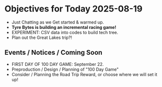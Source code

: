 # Objectives for Today 2025-08-19

- Just Chatting as we Get started & warmed up.
- **Tyre Bytes is building an incremental racing game!**
- EXPERIMENT: CSV data into codes to build tech tree.
- Plan out the Great Lakes trip?!

## Events / Notices / Coming Soon

- FIRST DAY OF 100 DAY GAME: September 22.
- Preproduction / Design / Planning of "100 Day Game"
- Consider / Planning the Road Trip Reward, or choose where we will set it up!
